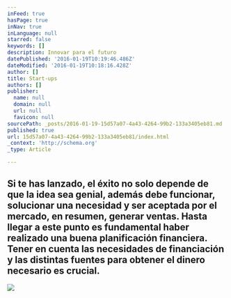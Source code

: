 ```yaml
---
inFeed: true
hasPage: true
inNav: true
inLanguage: null
starred: false
keywords: []
description: Innovar para el futuro
datePublished: '2016-01-19T10:19:46.486Z'
dateModified: '2016-01-19T10:18:16.428Z'
author: []
title: Start-ups
authors: []
publisher:
  name: null
  domain: null
  url: null
  favicon: null
sourcePath: _posts/2016-01-19-15d57a07-4a43-4264-99b2-133a3405eb81.md
published: true
url: 15d57a07-4a43-4264-99b2-133a3405eb81/index.html
_context: 'http://schema.org'
_type: Article

---
```

## Si te has lanzado, el éxito no solo depende de que la idea sea genial, además debe funcionar, solucionar una necesidad y ser aceptada por el mercado, en resumen, generar ventas. Hasta llegar a este punto es fundamental haber realizado una buena planificación financiera. Tener en cuenta las necesidades de financiación y las distintas fuentes para obtener el dinero necesario es crucial.
![](https://s3-us-west-2.amazonaws.com/the-grid-img/p/692bb5d9488884eb1fcb7cb9df624bdb2fb895cc.png)